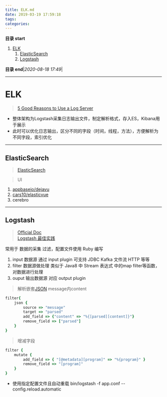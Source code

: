 ```yaml
---
title: ELK.md
date: 2019-03-19 17:59:18
tags: 
categories: 
---
```


**目录 start**

1. [ELK](#elk)
    1. [ElasticSearch](#elasticsearch)
    1. [Logstash](#logstash)

**目录 end**|_2020-08-18 17:49_|
****************************************
# ELK

> [5 Good Reasons to Use a Log Server ](https://reflectoring.io/log-server/)

- 整体架构为Logstash采集日志输出文件，制定解析格式，存入ES，Kibana用于展示
- 此时可以优化日志输出，区分不同的字段（时间，线程，方法），方便解析为不同字段，索引优化

************************

## ElasticSearch
> [ElasticSearch](/Skills/Search/Elasticsearch.md)

> UI
1. [appbaseio/dejavu](https://github.com/appbaseio/dejavu)
1. [cars10/elasticvue](https://github.com/cars10/elasticvue)
1. cerebro

************************

## Logstash
> [Official Doc](https://www.elastic.co/guide/en/logstash/current/index.html)  
> [Logstash 最佳实践](https://doc.yonyoucloud.com/doc/logstash-best-practice-cn/index.html)  

常用于 数据的采集 过滤，配置文件使用 Ruby 编写

1. input  数据源 通过 input plugin 可支持 JDBC Kafka 文件流 HTTP 等等
1. filter 数据源做处理 类似于 Java8 中 Stream 表达式 中的map filter等函数，对数据进行处理
1. ouput 输出数据源 对应 output plugin 

> 解析嵌套[JSON](https://www.elastic.co/guide/en/logstash/current/plugins-filters-json.html) message内content
```ruby
filter{
    json {
        source => "message"
        target => "parsed"
        add_field => {"content" => "%{[parsed][content]}"}
        remove_field => ["parsed"]
    }
}
```

> 增减字段
```ruby
filter {
    mutate {
        add_field => { "[@metadata][program]" => "%{program}" }
        remove_field => "[program]"
    }
}
```

- 使用指定配置文件且自动重载 bin/logstash -f app.conf --config.reload.automatic 
